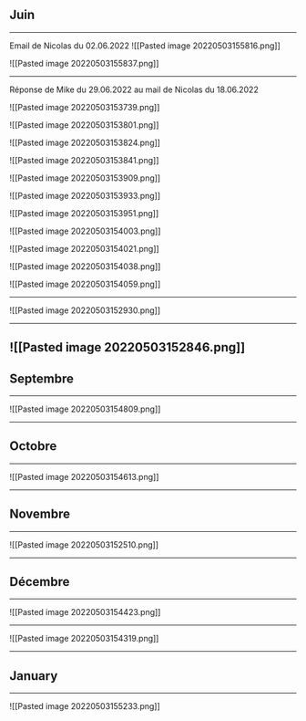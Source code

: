 
## Juin
---
Email de Nicolas du 02.06.2022
![[Pasted image 20220503155816.png]]

![[Pasted image 20220503155837.png]]

---
Réponse de Mike du 29.06.2022 au mail de Nicolas du 18.06.2022

![[Pasted image 20220503153739.png]]

![[Pasted image 20220503153801.png]]

![[Pasted image 20220503153824.png]]

![[Pasted image 20220503153841.png]]

![[Pasted image 20220503153909.png]]

![[Pasted image 20220503153933.png]]

![[Pasted image 20220503153951.png]]

![[Pasted image 20220503154003.png]]

![[Pasted image 20220503154021.png]]

![[Pasted image 20220503154038.png]]

![[Pasted image 20220503154059.png]]



---
![[Pasted image 20220503152930.png]]

---
![[Pasted image 20220503152846.png]]
---
## Septembre
---
![[Pasted image 20220503154809.png]]

---
## Octobre
---
![[Pasted image 20220503154613.png]]

---
## Novembre
---
![[Pasted image 20220503152510.png]]

---
## Décembre
---
![[Pasted image 20220503154423.png]]

---
![[Pasted image 20220503154319.png]]


---

## January
---
![[Pasted image 20220503155233.png]]